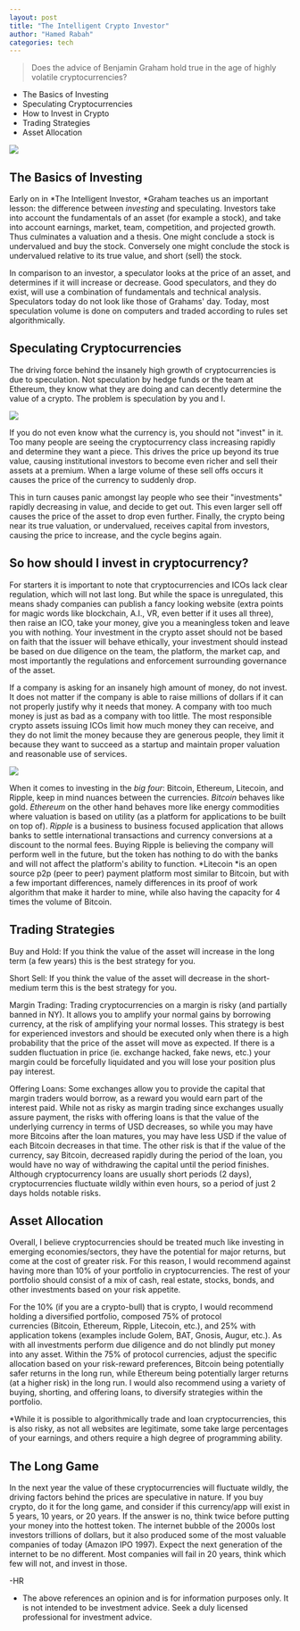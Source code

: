 ```yaml
---
layout: post
title: "The Intelligent Crypto Investor"
author: "Hamed Rabah"
categories: tech
---
```


> Does the advice of Benjamin Graham hold true in the age of highly volatile cryptocurrencies?

-   The Basics of Investing
-   Speculating Cryptocurrencies
-   How to Invest in Crypto
-   Trading Strategies
-   Asset Allocation

![](https://miro.medium.com/max/331/1*mOKfHMZiQMQBqTwvSpyyZw.jpeg)

## The Basics of Investing

Early on in *The Intelligent Investor, *Graham teaches us an important lesson: the difference between *investing* and speculating. Investors take into account the fundamentals of an asset (for example a stock), and take into account earnings, market, team, competition, and projected growth. Thus culminates a valuation and a thesis. One might conclude a stock is undervalued and buy the stock. Conversely one might conclude the stock is undervalued relative to its true value, and short (sell) the stock.

In comparison to an investor, a speculator looks at the price of an asset, and determines if it will increase or decrease. Good speculators, and they do exist, will use a combination of fundamentals and technical analysis. Speculators today do not look like those of Grahams' day. Today, most speculation volume is done on computers and traded according to rules set algorithmically.

## Speculating Cryptocurrencies

The driving force behind the insanely high growth of cryptocurrencies is due to speculation. Not speculation by hedge funds or the team at Ethereum, they know what they are doing and can decently determine the value of a crypto. The problem is speculation by you and I.

![](https://miro.medium.com/max/480/1*NVRWp6vLNZjLFd1cbv0WRQ.jpeg)

If you do not even know what the currency is, you should not "invest" in it. Too many people are seeing the cryptocurrency class increasing rapidly and determine they want a piece. This drives the price up beyond its true value, causing institutional investors to become even richer and sell their assets at a premium. When a large volume of these sell offs occurs it causes the price of the currency to suddenly drop.

This in turn causes panic amongst lay people who see their "investments" rapidly decreasing in value, and decide to get out. This even larger sell off causes the price of the asset to drop even further. Finally, the crypto being near its true valuation, or undervalued, receives capital from investors, causing the price to increase, and the cycle begins again.

## So how should I invest in cryptocurrency?

For starters it is important to note that cryptocurrencies and ICOs lack clear regulation, which will not last long. But while the space is unregulated, this means shady companies can publish a fancy looking website (extra points for magic words like blockchain, A.I., VR, even better if it uses all three), then raise an ICO, take your money, give you a meaningless token and leave you with nothing. Your investment in the crypto asset should not be based on faith that the issuer will behave ethically, your investment should instead be based on due diligence on the team, the platform, the market cap, and most importantly the regulations and enforcement surrounding governance of the asset.

If a company is asking for an insanely high amount of money, do not invest. It does not matter if the company is able to raise millions of dollars if it can not properly justify why it needs that money. A company with too much money is just as bad as a company with too little. The most responsible crypto assets issuing ICOs limit how much money they can receive, and they do not limit the money because they are generous people, they limit it because they want to succeed as a startup and maintain proper valuation and reasonable use of services.

![](https://miro.medium.com/max/995/1*XtU9qIWrWLrGub1AhmcXXA.png)

When it comes to investing in the *big four*: Bitcoin, Ethereum, Litecoin, and Ripple, keep in mind nuances between the currencies. *Bitcoin* behaves like gold. *Ethereum* on the other hand behaves more like energy commodities where valuation is based on utility (as a platform for applications to be built on top of). *Ripple* is a business to business focused application that allows banks to settle international transactions and currency conversions at a discount to the normal fees. Buying Ripple is believing the company will perform well in the future, but the token has nothing to do with the banks and will not affect the platform's ability to function. *Litecoin *is an open source p2p (peer to peer) payment platform most similar to Bitcoin, but with a few important differences, namely differences in its proof of work algorithm that make it harder to mine, while also having the capacity for 4 times the volume of Bitcoin.

## Trading Strategies

Buy and Hold: If you think the value of the asset will increase in the long term (a few years) this is the best strategy for you.

Short Sell: If you think the value of the asset will decrease in the short-medium term this is the best strategy for you.

Margin Trading: Trading cryptocurrencies on a margin is risky (and partially banned in NY). It allows you to amplify your normal gains by borrowing currency, at the risk of amplifying your normal losses. This strategy is best for experienced investors and should be executed only when there is a high probability that the price of the asset will move as expected. If there is a sudden fluctuation in price (ie. exchange hacked, fake news, etc.) your margin could be forcefully liquidated and you will lose your position plus pay interest.

Offering Loans: Some exchanges allow you to provide the capital that margin traders would borrow, as a reward you would earn part of the interest paid. While not as risky as margin trading since exchanges usually assure payment, the risks with offering loans is that the value of the underlying currency in terms of USD decreases, so while you may have more Bitcoins after the loan matures, you may have less USD if the value of each Bitcoin decreases in that time. The other risk is that if the value of the currency, say Bitcoin, decreased rapidly during the period of the loan, you would have no way of withdrawing the capital until the period finishes. Although cryptocurrency loans are usually short periods (2 days), cryptocurrencies fluctuate wildly within even hours, so a period of just 2 days holds notable risks.

## Asset Allocation

Overall, I believe cryptocurrencies should be treated much like investing in emerging economies/sectors, they have the potential for major returns, but come at the cost of greater risk. For this reason, I would recommend against having more than 10% of your portfolio in cryptocurrencies. The rest of your portfolio should consist of a mix of cash, real estate, stocks, bonds, and other investments based on your risk appetite.

For the 10% (if you are a crypto-bull) that is crypto, I would recommend holding a diversified portfolio, composed 75% of protocol currencies (Bitcoin, Ethereum, Ripple, Litecoin, etc.), and 25% with application tokens (examples include Golem, BAT, Gnosis, Augur, etc.). As with all investments perform due diligence and do not blindly put money into any asset. Within the 75% of protocol currencies, adjust the specific allocation based on your risk-reward preferences, Bitcoin being potentially safer returns in the long run, while Ethereum being potentially larger returns (at a higher risk) in the long run. I would also recommend using a variety of buying, shorting, and offering loans, to diversify strategies within the portfolio.

*While it is possible to algorithmically trade and loan cryptocurrencies, this is also risky, as not all websites are legitimate, some take large percentages of your earnings, and others require a high degree of programming ability.

## The Long Game

In the next year the value of these cryptocurrencies will fluctuate wildly, the driving factors behind the prices are speculative in nature. If you buy crypto, do it for the long game, and consider if this currency/app will exist in 5 years, 10 years, or 20 years. If the answer is no, think twice before putting your money into the hottest token. The internet bubble of the 2000s lost investors trillions of dollars, but it also produced some of the most valuable companies of today (Amazon IPO 1997). Expect the next generation of the internet to be no different. Most companies will fail in 20 years, think which few will not, and invest in those.

-HR

* The above references an opinion and is for information purposes only. It is not intended to be investment advice. Seek a duly licensed professional for investment advice.
